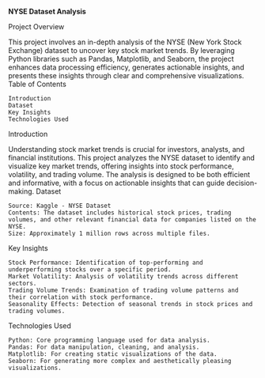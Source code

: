 **NYSE Dataset Analysis**





Project Overview

This project involves an in-depth analysis of the NYSE (New York Stock Exchange) dataset to uncover key stock market trends. By leveraging Python libraries such as Pandas, Matplotlib, and Seaborn, the project enhances data processing efficiency, generates actionable insights, and presents these insights through clear and comprehensive visualizations.
Table of Contents

    Introduction
    Dataset
    Key Insights
    Technologies Used

Introduction

Understanding stock market trends is crucial for investors, analysts, and financial institutions. This project analyzes the NYSE dataset to identify and visualize key market trends, offering insights into stock performance, volatility, and trading volume. The analysis is designed to be both efficient and informative, with a focus on actionable insights that can guide decision-making.
Dataset

    Source: Kaggle - NYSE Dataset
    Contents: The dataset includes historical stock prices, trading volumes, and other relevant financial data for companies listed on the NYSE.
    Size: Approximately 1 million rows across multiple files.

Key Insights

    Stock Performance: Identification of top-performing and underperforming stocks over a specific period.
    Market Volatility: Analysis of volatility trends across different sectors.
    Trading Volume Trends: Examination of trading volume patterns and their correlation with stock performance.
    Seasonality Effects: Detection of seasonal trends in stock prices and trading volumes.

Technologies Used

    Python: Core programming language used for data analysis.
    Pandas: For data manipulation, cleaning, and analysis.
    Matplotlib: For creating static visualizations of the data.
    Seaborn: For generating more complex and aesthetically pleasing visualizations.
